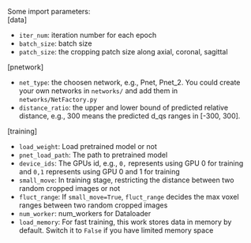 Some import parameters:  
[data]
- `iter_num`: iteration number for each epoch
- `batch_size`: batch size
- `patch_size`: the cropping patch size along axial, coronal, sagittal

[pnetwork]
- `net_type`: the choosen network, e.g., Pnet, Pnet_2. You could create your own networks in `networks/` and add them in `networks/NetFactory.py`
- `distance_ratio`: the upper and lower bound of predicted relative distance, e.g., 300 means the predicted d_qs ranges in [-300, 300].

[training]
- `load_weight`: Load pretrained model or not
- `pnet_load_path`: The path to pretrained model
- `device_ids`: The GPUs id, e.g., `0,` represents using GPU 0 for training and `0,1` represents using GPU 0 and 1 for training
- `small_move`: In training stage, restricting the distance between two random cropped images or not
- `fluct_range`: If `small_move=True`, `fluct_range` decides the max voxel ranges between two random cropped images
- `num_worker`: num_workers for Dataloader
- `load_memory`: For fast training, this work stores data in memory by default. Switch it to `False` if you have limited memory space
